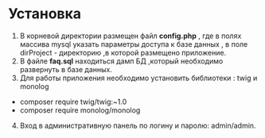 # Установка

1. В корневой директории размещен файл **config.php** , где в полях массива mysql  указать параметры доступа к базе данных , в поле dirProject  - директорию ,в которой размещено приложение.
2. В файле **faq.sql**  находиться дамп БД  ,который необходимо развернуть в базе данных.
3. Для работы приложения необходимо установить библиотеки : twig и monolog
  *	composer require twig/twig:~1.0
  *	composer require monolog/monolog
4. Вход в административную панель по логину и паролю: admin/admin.
